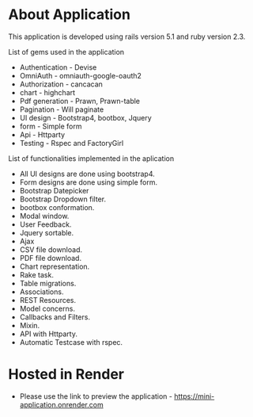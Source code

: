 # About Application

This application is developed using rails version 5.1 and ruby version 2.3.

List of gems used in the application

* Authentication     - Devise 
* OmniAuth 			     - omniauth-google-oauth2
* Authorization      - cancacan
* chart              - highchart
* Pdf generation     - Prawn, Prawn-table
* Pagination         - Will paginate
* UI design          - Bootstrap4, bootbox, Jquery
* form               - Simple form
* Api                - Httparty
* Testing            - Rspec and FactoryGirl

List of functionalities implemented in the aplication

* All UI designs are done using bootstrap4.
* Form designs are done using simple form.
* Bootstrap Datepicker
* Bootstrap Dropdown filter.
* bootbox conformation.
* Modal window.
* User Feedback.
* Jquery sortable.
* Ajax
* CSV file download.
* PDF file download.
* Chart representation.
* Rake task.
* Table migrations.
* Associations.
* REST Resources.
* Model concerns.
* Callbacks and Filters.
* Mixin.
* API with Httparty.
* Automatic Testcase with rspec.

# Hosted in Render

* Please use the link to preview the application -  https://mini-application.onrender.com
